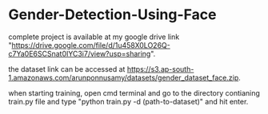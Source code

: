 # Gender-Detection-Using-Face

complete project is available at my google drive link "https://drive.google.com/file/d/1u458X0LO26Q-c7Ya0E6SCSnat0IYC3i7/view?usp=sharing".


the dataset link can be accessed at https://s3.ap-south-1.amazonaws.com/arunponnusamy/datasets/gender_dataset_face.zip.


when starting training, open cmd terminal and go to the directory contianing train.py file and type "python train.py -d (path-to-dataset)" and hit enter.
